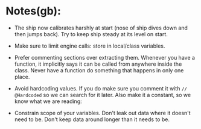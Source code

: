 
# Notes(gb): 

* The ship now calibrates harshly at start (nose of ship dives down and then jumps back). 
Try to keep ship steady at its level on start.

* Make sure to limit engine calls: store in local/class variables.

* Prefer commenting sections over extracting them. Whenever you have a function, it implicitly says it can be called from anywhere inside the class. Never have a function do something that happens in only one place.

* Avoid hardcoding values. If you do make sure you comment it with `// @Hardcoded` so we can search for it later.
Also make it a constant, so we know what we are reading:

* Constrain scope of your variables. 
Don't leak out data where it doesn't need to be. 
Don't keep data around longer than it needs to be.


